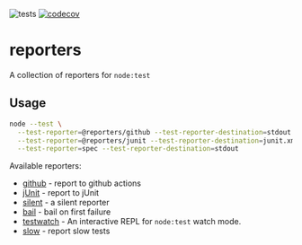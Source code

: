 ![tests](https://github.com/MoLow/reporters/actions/workflows/test.yaml/badge.svg?branch=main) [![codecov](https://codecov.io/gh/MoLow/reporters/branch/main/graph/badge.svg?token=0LFVC8SCQV)](https://codecov.io/gh/MoLow/reporters)

# reporters
A collection of reporters for `node:test`


## Usage

```bash
node --test \
  --test-reporter=@reporters/github --test-reporter-destination=stdout \
  --test-reporter=@reporters/junit --test-reporter-destination=junit.xml \
  --test-reporter=spec --test-reporter-destination=stdout
```

Available reporters:

- [github](https://www.npmjs.com/package/@reporters/github) - report to github actions
- [jUnit](https://www.npmjs.com/package/@reporters/junit) - report to jUnit 
- [silent](https://www.npmjs.com/package/@reporters/silent) - a silent reporter
- [bail](https://www.npmjs.com/package/@reporters/bail) - bail on first failure
- [testwatch](https://www.npmjs.com/package/@reporters/testwatch) - An interactive REPL for `node:test` watch mode.
- [slow](https://www.npmjs.com/package/@reporters/slow) - report slow tests
